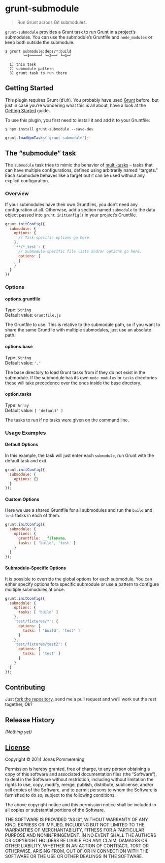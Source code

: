# grunt-submodule

> Run Grunt across Git submodules.

`grunt-submodule` provides a Grunt task to run Grunt in a project’s
submodules. You can use the submodule’s Gruntfile and `node_modules` or keep
both outside the submodule.

```console
$ grunt submodule:deps/*:build
        └─1─────┘ └─2──┘ └─3─┘

  1) this task
  2) submodule pattern
  3) grunt task to run there
```


## Getting Started

This plugin requires Grunt (d’uh). You probably have used [Grunt][] before,
but just in case you’re wondering what this is all about, have a look at the
[Getting Started][] guide.

To use this plugin, you first need to install it and add it to your Gruntfile:

```console
$ npm install grunt-submodule --save-dev
```

```js
grunt.loadNpmTasks('grunt-submodule');
```

## The “submodule” task

The `submodule` task tries to mimic the behavior of [multi-tasks][] – tasks
that can have multiple configurations, defined using arbitrarily named
“targets.” Each submodule behaves like a target but it can be used without any
explicit configuration.

### Overview

If your submodules have their own Gruntfiles, you don’t need any configuration
at all. Otherwise, add a section named `submodule` to the data object passed
into `grunt.initConfig()` in your project’s Gruntfile.

```js
grunt.initConfig({
  submodule: {
    options: {
      // Task-specific options go here.
    },
    '**/*_test': {
      // Submodule-specific file lists and/or options go here.
      options: {
      }
    }
  }
})
```

### Options

#### options.gruntfile
Type: `String`  
Default value: `Gruntfile.js`

The Gruntfile to use. This is relative to the submodule path, so if you want
to share the same Gruntfile with multiple submodules, just use an absolute
path.

#### options.base
Type: `String`  
Default value: `'.'`

The base directory to load Grunt tasks from if they do not exist in the
submodule. If the submodule has its own `node_modules` or `tasks` directories
these will take precedence over the ones inside the base directory.

#### option.tasks
Type: `Array`  
Default value: `[ 'default' ]`

The tasks to run if no tasks were given on the command line.

### Usage Examples

#### Default Options
In this example, the task will just enter each `submodule`, run Grunt with the
default task and exit.

```js
grunt.initConfig({
  submodule: {
    options: {}
  }
});
```

#### Custom Options
Here we use a shared Gruntfile for all submodules and run the `build` and `test`
tasks in each of them.

```js
grunt.initConfig({
  submodule: {
    options: {
      gruntfile: __filename,
      tasks: [ 'build', 'test' ]
    }
  }
});
```

#### Submodule-Specific Options
It is possible to override the global options for each submodule. You can
either specify options fora specific submodule or use a pattern to configure
multiple submodules at once.

```js
grunt.initConfig({
  submodule: {
    options: {
      tasks: [ 'build' ]
    },
    'test/fixtures/*': {
      options: {
        tasks: [ 'build', 'test' ]
      }
    },
    'test/fixtures/test2': {
      options: {
        tasks: [ 'test' ]
      }
    }
  }
});
```

[Grunt]: http://gruntjs.com "Grunt – The JavaScript Task Runner"
[Getting Started]: http://gruntjs.com "Grunt – Getting Started"
[Multi-Tasks]: http://gruntjs.com/configuring-tasks#task-configuration-and-targets

## Contributing

Just [fork the repository](https://github.com/jpommerening/grunt-submodule.git),
send me a pull request and we’ll work out the rest together, Ok?

## Release History
_(Nothing yet)_

## [License](LICENSE-MIT)

Copyright © 2014 Jonas Pommerening

Permission is hereby granted, free of charge, to any person obtaining a copy of
this software and associated documentation files (the “Software”), to deal in
the Software without restriction, including without limitation the rights to
use, copy, modify, merge, publish, distribute, sublicense, and/or sell copies of
the Software, and to permit persons to whom the Software is furnished to do so,
subject to the following conditions:

The above copyright notice and this permission notice shall be included in all
copies or substantial portions of the Software.

THE SOFTWARE IS PROVIDED “AS IS”, WITHOUT WARRANTY OF ANY KIND, EXPRESS OR
IMPLIED, INCLUDING BUT NOT LIMITED TO THE WARRANTIES OF MERCHANTABILITY, FITNESS
FOR A PARTICULAR PURPOSE AND NONINFRINGEMENT. IN NO EVENT SHALL THE AUTHORS OR
COPYRIGHT HOLDERS BE LIABLE FOR ANY CLAIM, DAMAGES OR OTHER LIABILITY, WHETHER
IN AN ACTION OF CONTRACT, TORT OR OTHERWISE, ARISING FROM, OUT OF OR IN
CONNECTION WITH THE SOFTWARE OR THE USE OR OTHER DEALINGS IN THE SOFTWARE.
